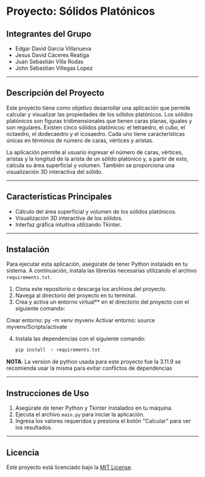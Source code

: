 # Proyecto: Sólidos Platónicos

## Integrantes del Grupo
- Edgar David Garcia Villanueva
- Jesus David Cáceres Reatiga
- Juan Sebastián Villa Rodas
- John Sebastian Villegas Lopez

---

## Descripción del Proyecto
Este proyecto tiene como objetivo desarrollar una aplicación que permite calcular y visualizar las propiedades de los sólidos platónicos. Los sólidos platónicos son figuras tridimensionales que tienen caras planas, iguales y son regulares. Existen cinco sólidos platónicos: el tetraedro, el cubo, el octaedro, el dodecaedro y el icosaedro. Cada uno tiene características únicas en términos de número de caras, vértices y aristas.

La aplicación permite al usuario ingresar el número de caras, vértices, aristas y la longitud de la arista de un sólido platónico y, a partir de esto, calcula su área superficial y volumen. También se proporciona una visualización 3D interactiva del sólido.

---

## Características Principales
- Cálculo del área superficial y volumen de los sólidos platónicos.
- Visualización 3D interactiva de los sólidos.
- Interfaz gráfica intuitiva utilizando Tkinter.

---

## Instalación
Para ejecutar esta aplicación, asegúrate de tener Python instalado en tu sistema. A continuación, instala las librerías necesarias utilizando el archivo `requirements.txt`.

1. Clona este repositorio o descarga los archivos del proyecto.
2. Navega al directorio del proyecto en tu terminal.
3. Crea y activa un entorno virtual** en el directorio del proyecto con el siguiente comando:

  Crear entorno:
    py -m venv myvenv
  Activar entorno:
    source myvenv/Scripts/activate

4. Instala las dependencias con el siguiente comando:

   ```bash
   pip install -r requirements.txt

**NOTA**: La version de python usada para este proyecto fue la 3.11.9 se recomienda usar la misma para evitar conflictos de dependencias

---

## Instrucciones de Uso
1. Asegúrate de tener Python y Tkinter instalados en tu máquina.
2. Ejecuta el archivo `main.py` para iniciar la aplicación.
3. Ingresa los valores requeridos y presiona el botón "Calcular" para ver los resultados.

---

## Licencia
Este proyecto está licenciado bajo la [MIT License](LICENSE).

